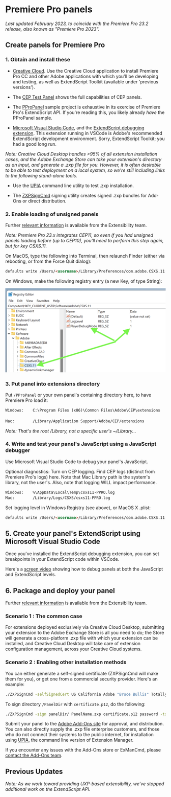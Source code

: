 # Premiere Pro panels

*Last updated February 2023, to coincide with the  Premiere Pro 23.2 release, also known as "Premiere Pro 2023".*

## Create panels for Premiere Pro

### 1. Obtain and install these

- [Creative Cloud](http://creative.adobe.com). Use the Creative Cloud
    application to install Premiere Pro CC and other Adobe applications with
    which you'll be developing and testing, as well as ExtendScript Toolkit
    (available under 'previous versions').

- The [CEP Test
    Panel](https://github.com/Adobe-CEP/CEP-Resources/tree/master/CEP_11.x/Samples/CEP_HTML_Test_Extension-10.0)
    shows the full capabilities of CEP panels.

- The [PProPanel](https://github.com/Adobe-CEP/Samples/tree/master/PProPanel)
    sample project is exhaustive in its exercise of Premiere Pro's ExtendScript
    API. If you're reading this, you likely already _have_ the PProPanel sample.
    
- [Microsoft Visual Studio Code](https://visualstudio.microsoft.com/vs/), and the [ExtendScript debugging extension](https://marketplace.visualstudio.com/items?itemName=Adobe.extendscript-debug). This extension running in VSCode is Adobe's recommended ExtendScript development environment. Sorry, ExtendScript Toolkit; you had a good long run.

*Note: Creative Cloud Desktop handles >95% of all extension installation cases, and the Adobe Exchange Store can take your extension's directory as an input, and generate a .zxp file for you. However, it is often desirable to be able to test deployment on a local system, so we're still including links to the following stand-alone tools.*

- Use the [UPIA](https://helpx.adobe.com/creative-cloud/help/working-from-the-command-line.html) command line
    utility to test .zxp installation.

- The
    [ZXPSignCmd](https://github.com/Adobe-CEP/CEP-Resources/tree/master/ZXPSignCMD)
    signing utility creates signed .zxp bundles for Add-Ons or direct
    distribution.

### 2. Enable loading of unsigned panels

Further [relevant information](https://medium.com/adobetech/how-to-create-your-first-adobe-panel-in-6-easy-steps-f8bd4ed5778) is available from the Extensibility team.

*Note: Premiere Pro 23.x integrates CEP11, so even if you had unsigned panels
loading before (up to CEP10), you'll need to perform this step again, but for key CSXS.11.*

On MacOS, type the following into Terminal, then relaunch Finder (either via
rebooting, or from the Force Quit dialog):

```html
defaults write /Users/<username>/Library/Preferences/com.adobe.CSXS.11.plist PlayerDebugMode 1
```

On Windows, make the following registry entry (a new Key, of type String):

![Registry image](payloads/Registry.png)

### 3. Put panel into extensions directory

Put `/PProPanel` or your own panel's containing directory here, to have Premiere
Pro load it:

```html
Windows:    C:\Program Files (x86)\Common Files\Adobe\CEP\extensions

Mac:        /Library/Application Support/Adobe/CEP/extensions
```

*Note: That's the root /Library, not a specific user's ~/Library...*
### 4. Write and test your panel's JavaScript using a JavaScript debugger

Use Microsoft Visual Studio Code to debug your panel's JavaScript.

Optional diagnostics: Turn on CEP logging. Find CEP logs (distinct from Premiere
Pro's logs) here. Note that Mac Library path is the system's library, not the
user's. Also, note that logging WILL impact performance.

```html
Windows:    %\AppData\Local\Temp\csxs11-PPRO.log
Mac:        /Library/Logs/CSXS/csxs11-PPRO.log
```

Set logging level in Windows Registry (see above), or MacOS X .plist:

```html
defaults write /Users/<username>/Library/Preferences/com.adobe.CSXS.11.plist LogLevel 6
```

## 5. Create your panel's ExtendScript using Microsoft Visual Studio Code

Once you've installed the ExtendScript debugging extension, you can set breakpoints in your ExtendScript code within VSCode. 


Here's a [screen video](https://shared-assets.adobe.com/link/8c35be84-22fb-40fa-7715-b3fd94f474a6)
showing how to debug panels at both the JavaScript and ExtendScript levels.

## 6. Package and deploy your panel

Further [relevant information](https://github.com/Adobe-CEP/Getting-Started-guides/tree/master/Package%20Distribute%20Install) is available from the Extensibility team.

### Scenario 1 : The common case

For extensions deployed exclusively via Creative Cloud Desktop, submitting your extension to the Adobe Exchange Store is all you need to do; the Store will generate a cross-platform .zxp file with which your extension can be installed, and Creative Cloud Desktop will take care of extension configuration management, across your Creative Cloud systems.

### Scenario 2 : Enabling other installation methods

You can either generate a self-signed certificate (ZXPSignCmd will make them for you), or get one from a commercial security provider. Here's an example:

```bash
./ZXPSignCmd -selfSignedCert US California Adobe "Bruce Bullis" TotallySecurePassword certificate.p12
```

To sign directory `/PanelDir` with `certificate.p12`, do the following:

```bash
./ZXPSignCmd -sign panelDir/ PanelName.zxp certificate.p12 password -tsa http://timestamp.digicert.com/
```

Submit your panel to the [Adobe Add-Ons
site](https://www.adobeexchange.com/producer) for approval, and distribution.
You can also directly supply the .zxp file enterprise customers, and those who
do not connect their systems to the public internet, for installation using
[UPIA](https://helpx.adobe.com/creative-cloud/help/working-from-the-command-line.html), the command line version
of Extension Manager.

If you encounter any issues with the Add-Ons store or ExManCmd, please [contact
the Add-Ons team](mailto:avetting@adobe.com).

## Previous Updates

*Note: As we work toward providing UXP-based extensibility, we've stopped additional work on the ExtendScript API.*
